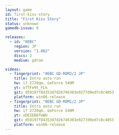 ```yaml
---
layout: game
id: first-kiss-story
title: "First Kiss Story"
status: unknown
gamedb-issue: 0

releases:
  - id: "0EBC"
    region: JP
    version: "1.002"
    discs: 2
    medium: gdrom

videos:
  - fingerprint: "0EBC GD-ROM2/2 JP"
    title: Intro auto run
    hw: i7 2720qm, GeForce 540M
    yt: o7TFe9t_FLk
    git: d59197f84353d7d2b746383e9277d9ed7c8c4053
    platform: win86-release
  - fingerprint: "0EBC GD-ROM1/2 JP"
    title: Intro auto run
    hw: i7 2720qm, GeForce 540M
    yt: xDEZEBOTwWU
    git: d59197f84353d7d2b746383e9277d9ed7c8c4053
    platform: win86-release
---
```

